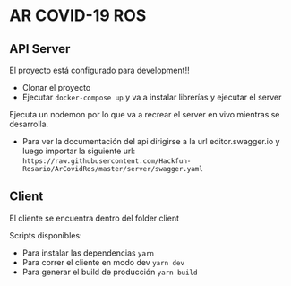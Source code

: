 # AR COVID-19 ROS

## API Server
El proyecto está configurado para development!!
* Clonar el proyecto
* Ejecutar `docker-compose up` y va a instalar librerías y ejecutar el server

Ejecuta un nodemon por lo que va a recrear el server en vivo mientras se desarrolla.

* Para ver la documentación del api dirigirse a la url editor.swagger.io y luego importar la siguiente url:
`https://raw.githubusercontent.com/Hackfun-Rosario/ArCovidRos/master/server/swagger.yaml`

## Client

El cliente se encuentra dentro del folder client

Scripts disponibles:

* Para instalar las dependencias `yarn`
* Para correr el cliente en modo dev `yarn dev`
* Para generar el build de producción `yarn build`

